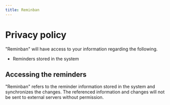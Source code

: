 ```yaml
---
title: Reminban
---
```


# Privacy policy

"Reminban" will have access to your information regarding the following.

* Reminders stored in the system

## Accessing the reminders

"Reminban" refers to the reminder information stored in the system and synchronizes the changes.
The referenced information and changes will not be sent to external servers without permission.
